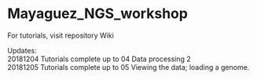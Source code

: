 # Mayaguez_NGS_workshop

For tutorials, visit repository Wiki <br />

Updates: <br />
20181204 Tutorials complete up to 04 Data processing 2 <br />
20181205 Tutorials complete up to 05 Viewing the data; loading a genome. <br />
